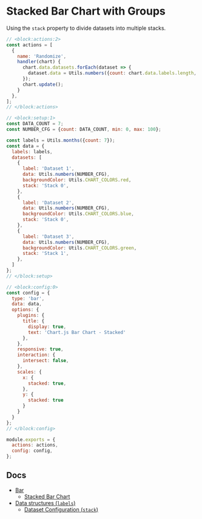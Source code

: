 # Stacked Bar Chart with Groups

Using the `stack` property to divide datasets into multiple stacks.

```js chart-editor
// <block:actions:2>
const actions = [
  {
    name: 'Randomize',
    handler(chart) {
      chart.data.datasets.forEach(dataset => {
        dataset.data = Utils.numbers({count: chart.data.labels.length, min: 0, max: 100});
      });
      chart.update();
    }
  },
];
// </block:actions>

// <block:setup:1>
const DATA_COUNT = 7;
const NUMBER_CFG = {count: DATA_COUNT, min: 0, max: 100};

const labels = Utils.months({count: 7});
const data = {
  labels: labels,
  datasets: [
    {
      label: 'Dataset 1',
      data: Utils.numbers(NUMBER_CFG),
      backgroundColor: Utils.CHART_COLORS.red,
      stack: 'Stack 0',
    },
    {
      label: 'Dataset 2',
      data: Utils.numbers(NUMBER_CFG),
      backgroundColor: Utils.CHART_COLORS.blue,
      stack: 'Stack 0',
    },
    {
      label: 'Dataset 3',
      data: Utils.numbers(NUMBER_CFG),
      backgroundColor: Utils.CHART_COLORS.green,
      stack: 'Stack 1',
    },
  ]
};
// </block:setup>

// <block:config:0>
const config = {
  type: 'bar',
  data: data,
  options: {
    plugins: {
      title: {
        display: true,
        text: 'Chart.js Bar Chart - Stacked'
      },
    },
    responsive: true,
    interaction: {
      intersect: false,
    },
    scales: {
      x: {
        stacked: true,
      },
      y: {
        stacked: true
      }
    }
  }
};
// </block:config>

module.exports = {
  actions: actions,
  config: config,
};
```

## Docs
* [Bar](../../charts/bar.md)
  * [Stacked Bar Chart](../../charts/bar.md#stacked-bar-chart)
* [Data structures (`labels`)](../../general/data-structures.md)
  * [Dataset Configuration (`stack`)](../../general/data-structures.md#dataset-configuration)

